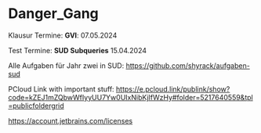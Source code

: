  # Danger_Gang

Klausur Termine:
**GVI**: 07.05.2024


Test Termine:
**SUD Subqueries** 15.04.2024


Alle Aufgaben für Jahr zwei in SUD:
https://github.com/shyrack/aufgaben-sud





PCloud Link with important stuff: https://e.pcloud.link/publink/show?code=kZEJ1mZQbwWfIyyUU7Yw0UIxNibKjIfWzHy#folder=5217640559&tpl=publicfoldergrid


https://account.jetbrains.com/licenses
